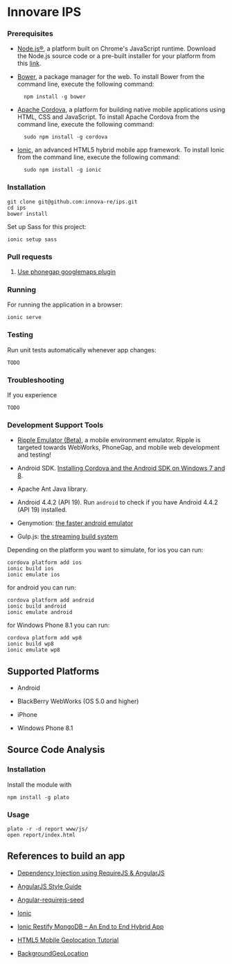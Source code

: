 # Innovare IPS

### Prerequisites

- [Node.js®](http://nodejs.org/), a platform built on Chrome's JavaScript runtime.
Download the Node.js source code or a pre-built installer for your platform from this [link](http://nodejs.org/download/).

- [Bower](http://bower.io/), a package manager for the web. To install Bower from the command line, execute the following command:

        npm install -g bower

- [Apache Cordova](http://cordova.apache.org/), a platform for building native mobile applications using HTML, CSS and JavaScript. To install Apache Cordova from the command line, execute the following command:

        sudo npm install -g cordova

- [Ionic](http://ionicframework.com/docs/guide/installation.html), an advanced HTML5 hybrid mobile app framework. To install Ionic from the command line, execute the following command:

        sudo npm install -g ionic

### Installation

    git clone git@github.com:innova-re/ips.git
    cd ips
    bower install

Set up Sass for this project:

    ionic setup sass
    
### Pull requests

1. [Use phonegap googlemaps plugin](https://github.com/innova-re/ips/pull/34)

### Running

For running the application in a browser:

    ionic serve

### Testing

Run unit tests automatically whenever app changes:

    TODO

### Troubleshooting

If you experience

    TODO

### Development Support Tools

- [Ripple Emulator (Beta)](https://chrome.google.com/webstore/detail/ripple-emulator-beta/geelfhphabnejjhdalkjhgipohgpdnoc?hl=en), a mobile environment emulator. Ripple is targeted towards WebWorks, PhoneGap, and mobile web development and testing!

- Android SDK. [Installing Cordova and the Android SDK on Windows 7 and 8](http://learn.ionicframework.com/videos/windows-android/).

- Apache Ant Java library.

- Android 4.4.2 (API 19). Run `android` to check if you have Android 4.4.2 (API 19) installed.

- Genymotion: [the faster android emulator](http://www.genymotion.com/)

- Gulp.js: [the streaming build system](http://gulpjs.com/)

Depending on the platform you want to simulate, for ios you can run:

    cordova platform add ios
    ionic build ios
    ionic emulate ios

for android you can run:

    cordova platform add android
    ionic build android
    ionic emulate android

for Windows Phone 8.1 you can run:

    cordova platform add wp8
    ionic build wp8
    ionic emulate wp8

## Supported Platforms

- Android

- BlackBerry WebWorks (OS 5.0 and higher)

- iPhone

- Windows Phone 8.1

## Source Code Analysis 

### Installation

Install the module with

    npm install -g plato

### Usage

    plato -r -d report www/js/
    open report/index.html

## References to build an app

- [Dependency Injection using RequireJS & AngularJS](http://solutionoptimist.com/2013/09/30/requirejs-angularjs-dependency-injection/)

- [AngularJS Style Guide](https://github.com/johnpapa/angularjs-styleguide#single-responsibility)

- [Angular-requirejs-seed](https://github.com/tnajdek/angular-requirejs-seed)

- [Ionic](http://ionicframework.com/)

- [Ionic Restify MongoDB – An End to End Hybrid App](http://thejackalofjavascript.com/an-end-to-end-hybrid-app/)

- [HTML5 Mobile Geolocation Tutorial](https://www.youtube.com/watch?v=me1SLfY5hus)

- [BackgroundGeoLocation](https://github.com/christocracy/cordova-plugin-background-geolocation)
